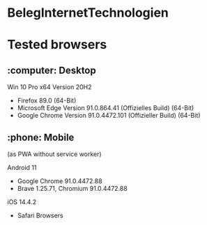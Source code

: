 # BelegInternetTechnologien

 <h1>Tested browsers</h1> 
<h2>:computer: Desktop</h2>


Win 10 Pro x64 Version 20H2
* Firefox 89.0 (64-Bit)
* Microsoft Edge Version 91.0.864.41 (Offizielles Build) (64-Bit)
* Google Chrome Version 91.0.4472.101 (Offizieller Build) (64-Bit)

<h2>:phone: Mobile</h2> 

(as PWA without service worker)


Android 11
* Google Chrome 91.0.4472.88
* Brave 1.25.71, Chromium 91.0.4472.88

iOS 14.4.2
* Safari Browsers



